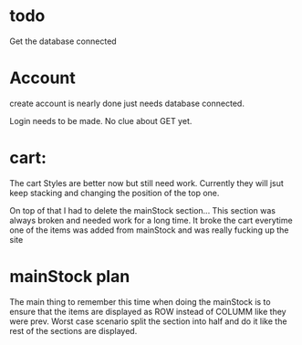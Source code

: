 # todo 

Get the database connected


# Account 

create account is nearly done just needs database connected.

Login needs to be made. No clue about GET yet. 



# cart: 


The cart Styles are better now but still need work. Currently they will jsut keep stacking and changing the position of the top one. 

On top of that I had to delete the mainStock section... This section was always broken and needed work for a long time. It broke the cart everytime one of the 
items was added from mainStock and was really fucking up the site

# mainStock plan

The main thing to remember this time when doing the mainStock is to ensure that the items are displayed as ROW instead of COLUMM like they were prev.
Worst case scenario split the section into half and do it like the rest of the sections are displayed. 

